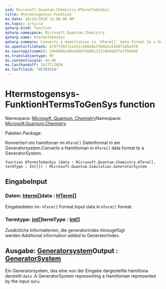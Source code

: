 ```yaml
---
uid: Microsoft.Quantum.Chemistry.HTermsToGenSys
title: Htermstogensys-Funktion
ms.date: 10/26/2020 12:00:00 AM
ms.topic: article
qsharp.kind: function
qsharp.namespace: Microsoft.Quantum.Chemistry
qsharp.name: HTermsToGenSys
qsharp.summary: Converts a Hamiltonian in `HTerm[]` data format to a GeneratorSystem.
ms.openlocfilehash: b78ff393fa1e51c38028ef56bb3c61b8f1d5e478
ms.sourcegitcommit: 29e0d88a30e4166fa580132124b0eb57e1f0e986
ms.translationtype: MT
ms.contentlocale: de-DE
ms.lasthandoff: 10/27/2020
ms.locfileid: "92703554"
---
```

# <a name="htermstogensys-function"></a><span data-ttu-id="1274c-102">Htermstogensys-Funktion</span><span class="sxs-lookup"><span data-stu-id="1274c-102">HTermsToGenSys function</span></span>

<span data-ttu-id="1274c-103">Namespace: [Microsoft. Quantum. Chemistry](xref:Microsoft.Quantum.Chemistry)</span><span class="sxs-lookup"><span data-stu-id="1274c-103">Namespace: [Microsoft.Quantum.Chemistry](xref:Microsoft.Quantum.Chemistry)</span></span>

<span data-ttu-id="1274c-104">Paketen [](https://nuget.org/packages/)</span><span class="sxs-lookup"><span data-stu-id="1274c-104">Package: [](https://nuget.org/packages/)</span></span>


<span data-ttu-id="1274c-105">Konvertiert ein hamiltonan im `HTerm[]` Datenformat in ein Generatorsystem.</span><span class="sxs-lookup"><span data-stu-id="1274c-105">Converts a Hamiltonian in `HTerm[]` data format to a GeneratorSystem.</span></span>

```qsharp
function HTermsToGenSys (data : Microsoft.Quantum.Chemistry.HTerm[], termType : Int[]) : Microsoft.Quantum.Simulation.GeneratorSystem
```


## <a name="input"></a><span data-ttu-id="1274c-106">Eingabe</span><span class="sxs-lookup"><span data-stu-id="1274c-106">Input</span></span>

### <a name="data--hterm"></a><span data-ttu-id="1274c-107">Daten: [hterm](xref:Microsoft.Quantum.Chemistry.HTerm)[]</span><span class="sxs-lookup"><span data-stu-id="1274c-107">data : [HTerm](xref:Microsoft.Quantum.Chemistry.HTerm)[]</span></span>

<span data-ttu-id="1274c-108">Eingabedaten im- `HTerm[]` Format.</span><span class="sxs-lookup"><span data-stu-id="1274c-108">Input data in `HTerm[]` format.</span></span>


### <a name="termtype--int"></a><span data-ttu-id="1274c-109">Termtype: [int](xref:microsoft.quantum.lang-ref.int)[]</span><span class="sxs-lookup"><span data-stu-id="1274c-109">termType : [Int](xref:microsoft.quantum.lang-ref.int)[]</span></span>

<span data-ttu-id="1274c-110">Zusätzliche Informationen, die generatorindex hinzugefügt werden.</span><span class="sxs-lookup"><span data-stu-id="1274c-110">Additional information added to GeneratorIndex.</span></span>



## <a name="output--generatorsystem"></a><span data-ttu-id="1274c-111">Ausgabe: [Generatorsystem](xref:Microsoft.Quantum.Simulation.GeneratorSystem)</span><span class="sxs-lookup"><span data-stu-id="1274c-111">Output : [GeneratorSystem](xref:Microsoft.Quantum.Simulation.GeneratorSystem)</span></span>

<span data-ttu-id="1274c-112">Ein Generatorsystem, das eine von der Eingabe dargestellte hamiltona darstellt `data` .</span><span class="sxs-lookup"><span data-stu-id="1274c-112">A GeneratorSystem representing a Hamiltonian represented by the input `data`.</span></span>